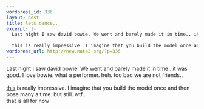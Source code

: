 ```yaml
--- 
wordpress_id: 336
layout: post
title: lets dance..
excerpt: |-
  Last night I saw david bowie. We went and barely made it in time.. it was good. I love bowie. what a performer. heh. too bad we are not friends.. 
  
  this is really impressive. I imagine that you build the model once and then pose many a time. but still. wtf.. that is all for now
wordpress_url: http://new.nata2.org/?p=336
---
```

Last night I saw david bowie. We went and barely made it in time.. it was good. I love bowie. what a performer. heh. too bad we are not friends.. 
<br/><br/>
<a href="http://soli.inav.net/~thomas/mfactory/lm002.html">this</a> is really impressive. I imagine that you build the model once and then pose many a time. but still. wtf.. <br/>that is all for now
